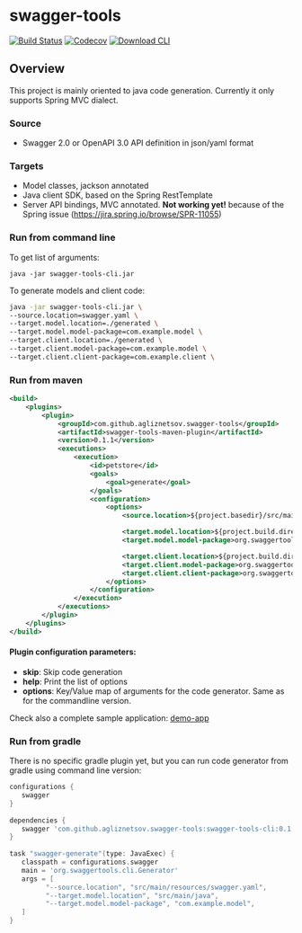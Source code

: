 # swagger-tools

[![Build Status](https://travis-ci.org/agliznetsov/swagger-tools.svg?branch=master)](https://travis-ci.org/agliznetsov/swagger-tools)
[![Codecov](https://img.shields.io/codecov/c/github/agliznetsov/swagger-tools.svg)](http://codecov.io/github/agliznetsov/swagger-tools)
[![Download CLI](https://img.shields.io/maven-central/v/com.github.agliznetsov.swagger-tools/swagger-tools-cli.svg)](https://repo1.maven.org/maven2/com/github/agliznetsov/swagger-tools/swagger-tools-cli)



## Overview

This project is mainly oriented to java code generation. Currently it only supports Spring MVC dialect.

### Source

- Swagger 2.0 or OpenAPI 3.0 API definition in json/yaml format 

### Targets

- Model classes, jackson annotated
- Java client SDK, based on the Spring RestTemplate
- Server API bindings, MVC annotated. **Not working yet!** because of the Spring issue (https://jira.spring.io/browse/SPR-11055)

### Run from command line  

To get list of arguments:

`java -jar swagger-tools-cli.jar`

To generate models and client code:

```sh
java -jar swagger-tools-cli.jar \
--source.location=swagger.yaml \
--target.model.location=./generated \
--target.model.model-package=com.example.model \
--target.client.location=./generated \
--target.client.model-package=com.example.model \
--target.client.client-package=com.example.client \
```

### Run from maven

```xml
<build>
    <plugins>
        <plugin>
            <groupId>com.github.agliznetsov.swagger-tools</groupId>
            <artifactId>swagger-tools-maven-plugin</artifactId>
            <version>0.1.1</version>
            <executions>
                <execution>
                    <id>petstore</id>
                    <goals>
                        <goal>generate</goal>
                    </goals>
                    <configuration>
                        <options>
                            <source.location>${project.basedir}/src/main/resources/petstore.yaml</source.location>

                            <target.model.location>${project.build.directory}/generated-sources/swagger</target.model.location>
                            <target.model.model-package>org.swaggertools.demo.model</target.model.model-package>

                            <target.client.location>${project.build.directory}/generated-sources/swagger</target.client.location>
                            <target.client.model-package>org.swaggertools.demo.model</target.client.model-package>
                            <target.client.client-package>org.swaggertools.demo.client</target.client.client-package>
                        </options>
                    </configuration>
                </execution>
            </executions>
        </plugin>
    </plugins>
</build>
```

#### Plugin configuration parameters:
- **skip**: Skip code generation
- **help**: Print the list of options
- **options**: Key/Value map of arguments for the code generator. Same as for the commandline version. 

Check also a complete sample application: [demo-app](demo-app)

### Run from gradle

There is no specific gradle plugin yet, but you can run code generator from gradle using command line version:

```groovy
configurations {
   swagger
}
 
dependencies {
   swagger 'com.github.agliznetsov.swagger-tools:swagger-tools-cli:0.1.1'
}
 
task "swagger-generate"(type: JavaExec) {
   classpath = configurations.swagger
   main = 'org.swaggertools.cli.Generator'
   args = [
         "--source.location", "src/main/resources/swagger.yaml",
         "--target.model.location", "src/main/java",
         "--target.model.model-package", "com.example.model",
   ]
}
```
